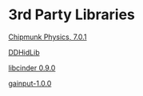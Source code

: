 # 3rd Party Libraries

[Chipmunk Physics, 7.0.1](https://github.com/slembcke/Chipmunk2D)

[DDHidLib](https://github.com/Daij-Djan/DDHidLib)

[libcinder 0.9.0](https://libcinder.org)

[gainput-1.0.0](https://github.com/jkuhlmann/gainput)

